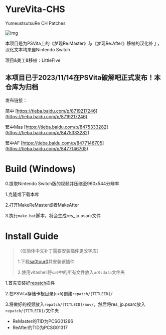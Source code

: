 # YureVita-CHS
YumeustsutsuRe CH Patches

![img](https://yuremaster.kogado.com/wp-content/themes/yurimas/img/logo2.png)

本项目是为PSVita上的《梦现Re:Master》与《梦现Re:After》移植的汉化补丁，汉化文本均来自Nintendo Switch

项目&美工&移植：LittleFIve
## 本项目已于2023/11/14在PSVita破解吧正式发布！本仓库为归档
发布链接：

简中 [https://tieba.baidu.com/p/8719217246](https://tieba.baidu.com/p/8719217246)

繁中Mas [https://tieba.baidu.com/p/8475333282](https://tieba.baidu.com/p/8475333282)

繁中AF [https://tieba.baidu.com/p/8477146705](https://tieba.baidu.com/p/8477146705)
# Build (Windows)
0.提取Nintendo Switch版的视频并压缩至960x544分辨率

1.克隆或下载本库

2.打开MakeReMaster或者MakeAfter

3.执行``make.bat``脚本，将会生成res_jp.psarc文件
# Install Guide
> （仅简体中文补丁需要安装插件更改字库）
>
>1.下载[sa0tour0](https://github.com/SKGleba/VitaTools/blob/main/sa0tour0/build/sa0tour0.skprx)并安装该插件
>
>2.使用vitashell将``sa0``中的所有文件放入``ur0:data``文件夹

1.首先安装好[repatch](https://github.com/SonicMastr/rePatch-reLoaded/releases/tag/v2.0)插件

2.在PSVita存储卡根目录(``ux0``)创建``repatch/[TITLEID]/``

3.将做好的视频放入``repatch/[TITLEID]/mov/``，然后将res_jp.psarc放入``repatch/[TITLEID]/``文件夹

- ReMaster的TID为PCSG01266
- ReAfter的TID为PCSG01317
